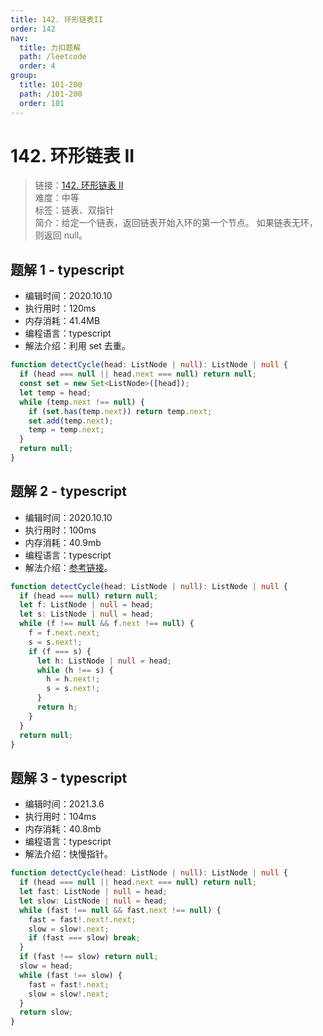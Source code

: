 ```yaml
---
title: 142. 环形链表II
order: 142
nav:
  title: 力扣题解
  path: /leetcode
  order: 4
group:
  title: 101-200
  path: /101-200
  order: 101
---
```


# 142. 环形链表 II

> 链接：[142. 环形链表 II](https://leetcode-cn.com/problems/linked-list-cycle-ii/)  
> 难度：中等  
> 标签：链表、双指针  
> 简介：给定一个链表，返回链表开始入环的第一个节点。 如果链表无环，则返回 null。

## 题解 1 - typescript

- 编辑时间：2020.10.10
- 执行用时：120ms
- 内存消耗：41.4MB
- 编程语言：typescript
- 解法介绍：利用 set 去重。

```typescript
function detectCycle(head: ListNode | null): ListNode | null {
  if (head === null || head.next === null) return null;
  const set = new Set<ListNode>([head]);
  let temp = head;
  while (temp.next !== null) {
    if (set.has(temp.next)) return temp.next;
    set.add(temp.next);
    temp = temp.next;
  }
  return null;
}
```

## 题解 2 - typescript

- 编辑时间：2020.10.10
- 执行用时：100ms
- 内存消耗：40.9mb
- 编程语言：typescript
- 解法介绍：[参考链接](https://leetcode-cn.com/problems/linked-list-cycle-ii/solution/huan-xing-lian-biao-ii-by-leetcode-solution/)。

```typescript
function detectCycle(head: ListNode | null): ListNode | null {
  if (head === null) return null;
  let f: ListNode | null = head;
  let s: ListNode | null = head;
  while (f !== null && f.next !== null) {
    f = f.next.next;
    s = s.next!;
    if (f === s) {
      let h: ListNode | null = head;
      while (h !== s) {
        h = h.next!;
        s = s.next!;
      }
      return h;
    }
  }
  return null;
}
```

## 题解 3 - typescript

- 编辑时间：2021.3.6
- 执行用时：104ms
- 内存消耗：40.8mb
- 编程语言：typescript
- 解法介绍：快慢指针。

```typescript
function detectCycle(head: ListNode | null): ListNode | null {
  if (head === null || head.next === null) return null;
  let fast: ListNode | null = head;
  let slow: ListNode | null = head;
  while (fast !== null && fast.next !== null) {
    fast = fast!.next!.next;
    slow = slow!.next;
    if (fast === slow) break;
  }
  if (fast !== slow) return null;
  slow = head;
  while (fast !== slow) {
    fast = fast!.next;
    slow = slow!.next;
  }
  return slow;
}
```
